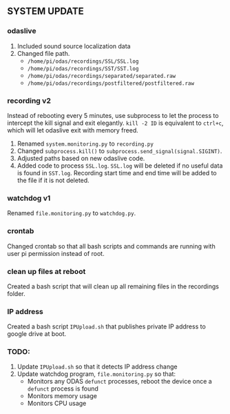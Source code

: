 ## SYSTEM UPDATE


### odaslive
1. Included sound source localization data
2. Changed file path.
   - `/home/pi/odas/recordings/SSL/SSL.log`
   - `/home/pi/odas/recordings/SST/SST.log`
   - `/home/pi/odas/recordings/separated/separated.raw`
   - `/home/pi/odas/recordings/postfiltered/postfiltered.raw`

### recording v2
Instead of rebooting every 5 minutes, use subprocess to let the process to intercept the kill signal and exit elegantly. `kill -2 ID` is equivalent to `ctrl+c`, which will let odaslive exit with memory freed.
1. Renamed `system.monitoring.py` to `recording.py`
2. Changed `subprocess.kill()` to `subprocess.send_signal(signal.SIGINT)`.
3. Adjusted paths based on new odaslive code.
4. Added code to process `SSL.log`. `SSL.log` will be deleted if no useful data is found in `SST.log`. Recording start time and end time will be added to the file if it is not deleted. 

### watchdog v1
Renamed `file.monitoring.py` to `watchdog.py`.

### crontab
Changed crontab so that all bash scripts and commands are running with user pi permission instead of root. 

### clean up files at reboot
Created a bash script that will clean up all remaining files in the recordings folder.

### IP address
Created a bash script `IPUpload.sh` that publishes private IP address to google drive at boot. 

### TODO:
1. Update `IPUpload.sh` so that it detects IP address change
2. Update watchdog program, `file.monitoring.py` so that:
   - Monitors any ODAS `defunct` processes, reboot the device once a `defunct` process is found
   - Monitors memory usage
   - Monitors CPU usage
